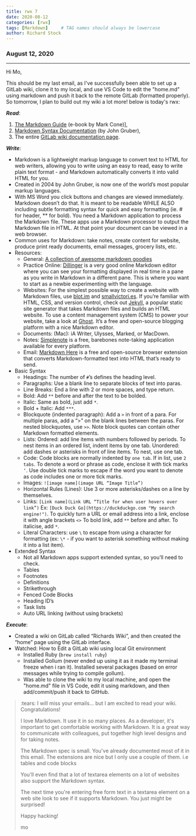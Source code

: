 ```yaml
---
title: rwx 7
date: 2020-08-12
categories: [rwx]
tags: [Markdown]     # TAG names should always be lowercase
author: Richard Stock
---
```


### August 12, 2020
---

Hi Mo,

This should be my last email, as I've successfully been able to set up a GitLab wiki, clone it to my local, and use VS Code to edit the "home.md" using markdown and push it back to the remote GitLab (formatted properly).   So tomorrow, I plan to build out my wiki a lot more!  below is today's rwx:

***Read***:  
1. [The Markdown Guide](https://usermanual.wiki/Document/markdownguide.1810805552/view) (e-book by Mark Cone)], 
2. [Markdown Syntax Documentation](https://daringfireball.net/projects/markdown/syntax) (by John Gruber), 
3. The entire [GitLab wiki documentation page](https://docs.gitlab.com/ee/user/project/wiki/). 

***Write***:

- Markdown is a lightweight markup language to convert text to HTML for web writers, allowing you to write using an easy to read, easy to write plain text format - and Markdown automatically converts it into valid HTML for you.
- Created in 2004 by John Gruber, is now one of the world’s most popular markup languages.  
- With MS Word you click buttons and changes are viewed immediately.  Markdown doesn’t do that.  It is meant to be readable WHILE ALSO including subtle formatting syntax for quick and easy formatting (ie. # for header, ** for bold).  You need a Markdown application to process the Markdown file.  These apps use a Markdown processor to output the Markdown file in HTML.  At that point your document can be viewed in a web browser.
- Common uses for Markdown:  take notes, create content for website, produce print ready documents, email messages, grocery lists, etc.
- Resources:
    - General: [A collection of awesome markdown goodies](https://github.com/mundimark/awesome-markdown)
    - Practice Online: [Dillinger](https://dillinger.io/) is a very good online Markdown editor where you can see your formatting displayed in real time in a pane as you write in Markdown in a different pane.  This is where you want to start as a newbie experimenting with the language.
    - Websites:  For the simplest possible way to create a website with Markdown files, use [blot.im](https://blot.im/) and [smallvictori.es](https://www.smallvictori.es/).  If you’re familiar with HTML, CSS, and version control, check out [Jekyll](https://jekyllrb.com/), a popular static site generator that takes Markdown files and builds an HTML website. To use a content management system (CMS) to power your website, take a look at [Ghost](https://ghost.org/). It’s a free and open-source blogging platform with a nice Markdown editor.
    - Documents: (Mac): iA Writer, Ulysses, Marked, or MacDown. 
    - Notes:  [Simplenote](https://simplenote.com/) is a free, barebones note-taking application available for every platform.
    - Email: [Markdown Here](https://markdown-here.com/) is a free and open-source browser extension that converts Markdown-formatted text into HTML that’s ready to send.
- Basic Syntax
    - Headings:  The number of `#`’s defines the heading level.
    - Paragraphs:  Use a blank line to separate blocks of text into paras.
    - Line Breaks: End a line with 2 or more spaces, and type return.
    - Bold: Add `**` before and after the text to be bolded.
    - Italic: Same as bold, just add `*`.
    - Bold + Italic: Add `***`.
    - Blockquote (indented paragraph):  Add a `>` in front of a para.  For multiple paras, add a “>” on the blank lines between the paras.  For nested blockquotes, use `>>`.  Note block quotes can contain other Markdown formatted elements.
    - Lists: Ordered:  add line items with numbers followed by periods.  To nest items in an ordered list, indent items by one tab.  Unordered: add dashes or asterisks in front of line items.  To nest, use one tab.
    - Code: Code blocks are normally indented by `one tab`.  If in list, use `2 tabs`.  To denote a word or phrase as code, enclose it with tick marks `‘`.  Use double tick marks to escape if the word you want to denote as code includes one or more tick marks.
    - Images: `![image name](image URL “Image Title”)`
    - Horizontal Rules (Lines):  Use 3 or more asterisks/dashes on a line by themselves.
    - Links: `[Link name](Link URL “Title for when user hovers over link”)` Ex: `[Duck Duck Go](https://duckduckgo.com "My search engine!")`.  To quickly turn a URL or email address into a link, enclose it with angle brackets `<>` To bold link, add `**` before and after.  To italicise, add `*`.
    - Literal Characters:  use `\` to escape from using a character for formatting (ex:  `\*`  - if you want to asterisk something without making it into a list item).
- Extended Syntax
    - Not all Markdown apps support extended syntax, so you’ll need to check.
    - Tables 
    - Footnotes
    - Definitions
    - Strikethrough
    - Fenced Code Blocks
    - Heading ID’s
    - Task lists
    - Auto URL linking (without using brackets)

***Execute***:

- Created a wiki on GitLab called “Richards Wiki”, and then created the “home” page using the GitLab interface.
- Watched: How to Edit a GitLab wiki using local Git environment
    - Installed Ruby (`brew install ruby`)
    - Installed Gollum (never ended up using it as it made my terminal freeze when i ran it).  Installed several packages (based on error messages while trying to compile gollum).
    - Was able to clone the wiki to my local machine, and open the "home.md" file in VS Code, edit it using markdown, and then add/commit/push it back to GitHub.

> :tears: I will miss your emails... but I am excited to read your wiki. Congratulations!
>
> I love Markdown. It use it in so many places. As a developer, it's important to get comfortable working with Markdown. It is a great way to communicate with colleagues, put together high level designs and for taking notes.
>
>The Markdown spec is small. You've already documented most of it in this email. The extensions are nice but I only use a couple of them. i.e tables and code blocks
>
> You'll even find that a lot of textarea elements on a lot of websites also support the Markdown syntax.
>
> The next time you're entering free form text in a textarea element on a web site look to see if it supports Markdown. You just might be surprised!
>
> Happy hacking!
>
> mo